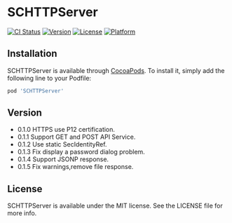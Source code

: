# SCHTTPServer

[![CI Status](https://img.shields.io/travis/summerhanada@163.com/SCHTTPServer.svg?style=flat)](https://travis-ci.org/summerhanada@163.com/SCHTTPServer)
[![Version](https://img.shields.io/cocoapods/v/SCHTTPServer.svg?style=flat)](https://cocoapods.org/pods/SCHTTPServer)
[![License](https://img.shields.io/cocoapods/l/SCHTTPServer.svg?style=flat)](https://cocoapods.org/pods/SCHTTPServer)
[![Platform](https://img.shields.io/cocoapods/p/SCHTTPServer.svg?style=flat)](https://cocoapods.org/pods/SCHTTPServer)

## Installation

SCHTTPServer is available through [CocoaPods](https://cocoapods.org). To install
it, simply add the following line to your Podfile:

```ruby
pod 'SCHTTPServer'
```

## Version

- 0.1.0 HTTPS use P12 certification.
- 0.1.1 Support GET and POST API Service.
- 0.1.2 Use static SecIdentityRef.
- 0.1.3 Fix display a password dialog problem.
- 0.1.4 Support JSONP response.
- 0.1.5 Fix warnings,remove file response.

## License

SCHTTPServer is available under the MIT license. See the LICENSE file for more info.
